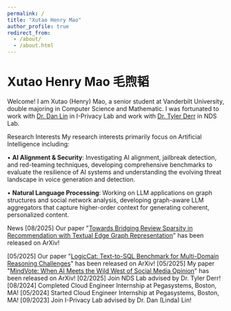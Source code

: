 ```yaml
---
permalink: /
title: "Xutao Henry Mao"
author_profile: true
redirect_from: 
  - /about/
  - /about.html
---
```


Xutao Henry Mao 毛煦韬
======


Welcome! I am Xutao (Henry) Mao, a senior student at Vanderbilt University, double majoring in Computer Science and Mathematic. I was fortunated to work with [Dr. Dan Lin](https://lab.vanderbilt.edu/lin-iprivacylab/i-privacy-lab/) in I-Privacy Lab and work with [Dr. Tyler Derr](https://tylersnetwork.github.io/) in NDS Lab. 

Research Interests
My research interests primarily focus on Artificial Intelligence including:

• **AI Alignment & Security**: Investigating AI alignment, jailbreak detection, and red-teaming techniques, developing comprehensive benchmarks to evaluate the resilience of AI systems and understanding the evolving threat landscape in voice generation and detection.

• **Natural Language Processing**: Working on LLM applications on graph structures and social network analysis, developing graph-aware LLM aggregators that capture higher-order context for generating coherent, personalized content.


News
[08/2025] Our paper "[Towards Bridging Review Sparsity in Recommendation with Textual Edge Graph Representation](https://www.arxiv.org/abs/2508.01128)" has been released on ArXiv!

[05/2025] Our paper "[LogicCat: Text-to-SQL Benchmark for Multi-Domain Reasoning Challenges](https://arxiv.org/abs/2505.18744)" has been released on ArXiv!
[05/2025] My paper "[MindVote: When AI Meets the Wild West of Social Media Opinion](https://arxiv.org/abs/2505.14422)" has been released on ArXiv!
[02/2025] Join NDS Lab advised by Dr. Tyler Derr!
[08/2024] Completed Cloud Engineer Internship at Pegasystems, Boston, MA!
[05/2024] Started Cloud Engineer Internship at Pegasystems, Boston, MA!
[09/2023] Join I-Privacy Lab advised by Dr. Dan (Linda) Lin!
